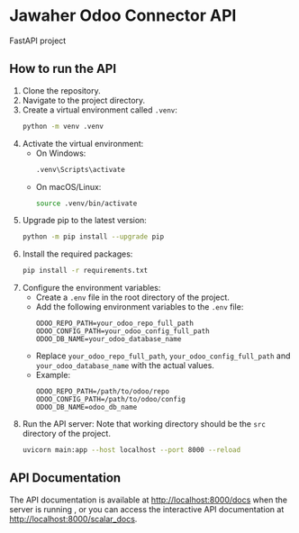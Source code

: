 # Jawaher Odoo Connector API
FastAPI project
## How to run the API
1. Clone the repository.
2. Navigate to the project directory.
3. Create a virtual environment called `.venv`:
   ```bash
   python -m venv .venv
   ```
4. Activate the virtual environment:
    - On Windows:
      ```bash
      .venv\Scripts\activate
      ```
    - On macOS/Linux:
      ```bash
      source .venv/bin/activate
      ```
5. Upgrade pip to the latest version:
   ```bash
   python -m pip install --upgrade pip
   ```
6. Install the required packages:
   ```bash
   pip install -r requirements.txt
   ```
7. Configure the environment variables:
   - Create a `.env` file in the root directory of the project.
   - Add the following environment variables to the `.env` file:
     ```
     ODOO_REPO_PATH=your_odoo_repo_full_path
     ODOO_CONFIG_PATH=your_odoo_config_full_path
     ODOO_DB_NAME=your_odoo_database_name
     ```
   - Replace `your_odoo_repo_full_path`, `your_odoo_config_full_path` and `your_odoo_database_name` with the actual values.
   - Example:
     ```
     ODOO_REPO_PATH=/path/to/odoo/repo
     ODOO_CONFIG_PATH=/path/to/odoo/config
     ODOO_DB_NAME=odoo_db_name
     ```
8. Run the API server:
Note that working directory should be the `src` directory of the project.
   ```bash
   uvicorn main:app --host localhost --port 8000 --reload
   ```

## API Documentation
The API documentation is available at [http://localhost:8000/docs](http://localhost:8000/docs) when the server is running , or you can access the interactive API documentation at [http://localhost:8000/scalar_docs](http://localhost:8000/scalar_docs).